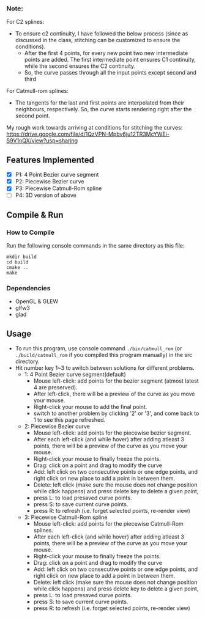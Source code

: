 ### Note:
For C2 splines: 
- To ensure c2 continuity, I have followed the below process (since as discussed in the class, stitching can be customized to ensure the conditions). 
    - After the first 4 points, for every new point two new intermediate points are added. The first intermediate point ensures C1 continuity, while the second ensures the C2 continuity. 
    - So, the curve passes through all the input points except second and third 

For Catmull-rom splines: 
- The tangents for the last and first points are interpolated from their neighbours, respectively. So, the curve starts rendering right after the second point.
      
My rough work towards arriving at conditions for stitching the curves: https://drive.google.com/file/d/1QzVPN-Mpbv6ju12TR3McYWEi-S9V1nQX/view?usp=sharing
## Features Implemented

- [x] P1: 4 Point Bezier curve segment
- [x] P2: Piecewise  Bezier curve 
- [x] P3: Piecewise  Catmull-Rom spline
- [ ] P4: 3D version of above
## Compile & Run

### How to Compile

Run the following console commands in the same directory as this file: 

```
mkdir build
cd build
cmake ..
make
```

### Dependencies

- OpenGL & GLEW
- glfw3
- glad

## Usage

- To run this program, use console command `./bin/catmull_rom` (or `./build/catmull_rom` if you compiled this program manually) in the src directory. 
- Hit number key 1~3 to switch between solutions for different problems. 
    - 1: 4 Point Bezier curve segment(default)
        - Mouse left-click: add points for the bezier segment (atmost latest 4 are preserved). 
        - After left-click, there will be a preview of the curve as you move your mouse. 
        - Right-click your mouse to add the final point. 
        - switch to another problem by clicking '2' or '3', and come back to 1 to see this page refreshed. 
    - 2: Piecewise  Bezier curve 
        - Mouse left-click: add points for the piecewise bezier segment. 
        - After each left-click (and while hover) after adding atleast 3 points, there will be a preview of the curve as you move your mouse. 
        - Right-click your mouse to finally freeze the points. 
        - Drag: click on a point and drag to modify the curve
        - Add: left click on two consecutive points or one edge points, and right click on new place to add a point in between them. 
        - Delete: left click (make sure the mouse does not change position while click happens) and press delete key to delete a given point,
        - press L: to load presaved curve points.
        - press S: to save current curve points.
        - press R: to refresh (i.e. forget selected points, re-render view) 
    - 3: Piecewise  Catmull-Rom spline
        - Mouse left-click: add points for the piecewise Catmull-Rom splines. 
        - After each left-click (and while hover) after adding atleast 3 points, there will be a preview of the curve as you move your mouse. 
        - Right-click your mouse to finally freeze the points. 
        - Drag: click on a point and drag to modify the curve
        - Add: left click on two consecutive points or one edge points, and right click on new place to add a point in between them. 
        - Delete: left click (make sure the mouse does not change position while click happens) and press delete key to delete a given point,
        - press L: to load presaved curve points.
        - press S: to save current curve points.
        - press R: to refresh (i.e. forget selected points, re-render view) 
